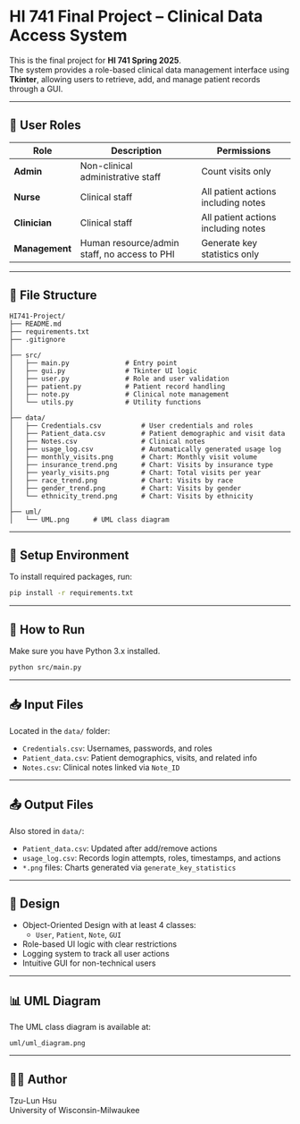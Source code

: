 # HI 741 Final Project – Clinical Data Access System

This is the final project for **HI 741 Spring 2025**.  
The system provides a role-based clinical data management interface using **Tkinter**, allowing users to retrieve, add, and manage patient records through a GUI.

---

## 👤 User Roles
| Role        | Description                                                   | Permissions                                      |
|-------------|---------------------------------------------------------------|--------------------------------------------------|
| **Admin**   | Non-clinical administrative staff                             | Count visits only                                |
| **Nurse**   | Clinical staff                                                 | All patient actions including notes              |
| **Clinician** | Clinical staff                                               | All patient actions including notes              |
| **Management** | Human resource/admin staff, no access to PHI              | Generate key statistics only                     |

---

## 📁 File Structure

```
HI741-Project/
├── README.md
├── requirements.txt
├── .gitignore
│
├── src/
│   ├── main.py              # Entry point
│   ├── gui.py               # Tkinter UI logic
│   ├── user.py              # Role and user validation
│   ├── patient.py           # Patient record handling
│   ├── note.py              # Clinical note management
│   └── utils.py             # Utility functions
│
├── data/
│   ├── Credentials.csv          # User credentials and roles
│   ├── Patient_data.csv         # Patient demographic and visit data
│   ├── Notes.csv                # Clinical notes
│   ├── usage_log.csv            # Automatically generated usage log
│   ├── monthly_visits.png       # Chart: Monthly visit volume
│   ├── insurance_trend.png      # Chart: Visits by insurance type
│   ├── yearly_visits.png        # Chart: Total visits per year
│   ├── race_trend.png           # Chart: Visits by race
│   ├── gender_trend.png         # Chart: Visits by gender
│   └── ethnicity_trend.png      # Chart: Visits by ethnicity
│
├── uml/
│   └── UML.png      # UML class diagram
```

---

## 🔧 Setup Environment

To install required packages, run:

```bash
pip install -r requirements.txt
```

---

## 🚀 How to Run

Make sure you have Python 3.x installed.

```bash
python src/main.py
```

---

## 📥 Input Files

Located in the `data/` folder:
- `Credentials.csv`: Usernames, passwords, and roles
- `Patient_data.csv`: Patient demographics, visits, and related info
- `Notes.csv`: Clinical notes linked via `Note_ID`

---

## 📤 Output Files

Also stored in `data/`:
- `Patient_data.csv`: Updated after add/remove actions
- `usage_log.csv`: Records login attempts, roles, timestamps, and actions
- `*.png` files: Charts generated via `generate_key_statistics`

---

## 🧱 Design

- Object-Oriented Design with at least 4 classes:
  - `User`, `Patient`, `Note`, `GUI`
- Role-based UI logic with clear restrictions
- Logging system to track all user actions
- Intuitive GUI for non-technical users

---

## 📊 UML Diagram

The UML class diagram is available at:

```
uml/uml_diagram.png
```


---

## 👩‍🎓 Author

Tzu-Lun Hsu  
University of Wisconsin-Milwaukee  
